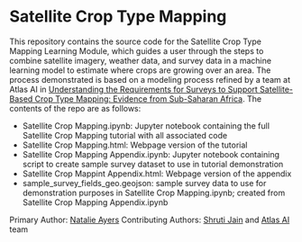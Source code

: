 # Satellite Crop Type Mapping
  
This repository contains the source code for the Satellite Crop Type Mapping Learning Module, which guides a user through the steps to combine satellite imagery, weather data, and survey data in a machine learning model to estimate where crops are growing over an area. The process demonstrated is based on a modeling process refined by a team at Atlas AI in [Understanding the Requirements for Surveys to Support Satellite-Based Crop Type Mapping: Evidence from Sub-Saharan Africa](https://doi.org/10.1596/1813-9450-9609). The contents of the repo are as follows:  
  
* Satellite Crop Mapping.ipynb: Jupyter notebook containing the full Satellite Crop Mapping tutorial with all associated code
* Satellite Crop Mapping.html: Webpage version of the tutorial
* Satellite Crop Mapping Appendix.ipynb: Jupyter notebook containing script to create sample survey dataset to use in tutorial demonstration
* Satellite Crop Mappint Appendix.html: Webpage version of the appendix
* sample_survey_fields_geo.geojson: sample survey data to use for demonstration purposes in Satellite Crop Mapping.ipynb; created from Satellite Crop Mapping Appendix.ipynb

Primary Author: [Natalie Ayers](https://github.com/natalie-ayers)
Contributing Authors: [Shruti Jain](https://github.com/shrutijain90) and [Atlas AI](https://www.atlasai.co/) team
